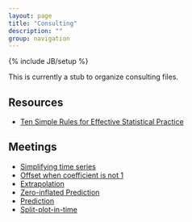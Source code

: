 ```yaml
---
layout: page
title: "Consulting"
description: ""
group: navigation
---
```

{% include JB/setup %}

This is currently a stub to organize consulting files. 

## Resources

- [Ten Simple Rules for Effective Statistical Practice](http://journals.plos.org/ploscompbiol/article?id=10.1371/journal.pcbi.1004961)

## Meetings

- [Simplifying time series](meetings/20160907.html)
- [Offset when coefficient is not 1](meetings/20160824.html)
- [Extrapolation](meetings/20160712b.html)
- [Zero-inflated Prediction](meetings/20160712a.html)
- [Prediction](meetings/20160621.html)
- [Split-plot-in-time](meetings/20160607.html)
